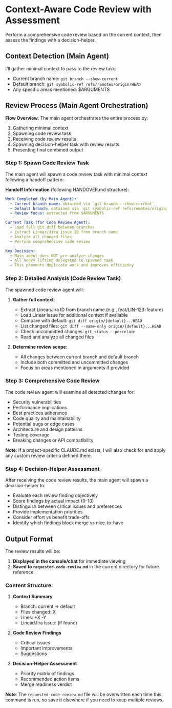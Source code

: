 # Context-Aware Code Review with Assessment

Perform a comprehensive code review based on the current context, then assess the findings with a decision-helper.

## Context Detection (Main Agent)
I'll gather minimal context to pass to the review task:
- Current branch name: `git branch --show-current`
- Default branch: `git symbolic-ref refs/remotes/origin/HEAD`
- Any specific areas mentioned: $ARGUMENTS

## Review Process (Main Agent Orchestration)

**Flow Overview**: The main agent orchestrates the entire process by:
1. Gathering minimal context
2. Spawning code review task
3. Receiving code review results
4. Spawning decision-helper task with review results
5. Presenting final combined output

### Step 1: Spawn Code Review Task
The main agent will spawn a code review task with minimal context following a handoff pattern:

**Handoff Information** (following HANDOVER.md structure):
```yaml
Work Completed (by Main Agent):
  - Current branch name: obtained via `git branch --show-current`
  - Default branch: obtained via `git symbolic-ref refs/remotes/origin/HEAD`
  - Review focus: extracted from $ARGUMENTS

Current Task (for Code Review Agent):
  - Load full git diff between branches
  - Extract Linear/Jira issue ID from branch name
  - Analyze all changed files
  - Perform comprehensive code review

Key Decision:
  - Main agent does NOT pre-analyze changes
  - All heavy lifting delegated to spawned task
  - This prevents duplicate work and improves efficiency
```

### Step 2: Detailed Analysis (Code Review Task)
The spawned code review agent will:
1. **Gather full context**:
   - Extract Linear/Jira ID from branch name (e.g., feat/LIN-123-feature)
   - Load Linear issue for additional context if available
   - Compare with default: `git diff origin/{default}...HEAD`
   - List changed files: `git diff --name-only origin/{default}...HEAD`
   - Check uncommitted changes: `git status --porcelain`
   - Read and analyze all changed files

2. **Determine review scope**:
   - All changes between current branch and default branch
   - Include both committed and uncommitted changes
   - Focus on areas mentioned in arguments if provided

### Step 3: Comprehensive Code Review
The code review agent will examine all detected changes for:
- Security vulnerabilities
- Performance implications
- Best practices adherence
- Code quality and maintainability
- Potential bugs or edge cases
- Architecture and design patterns
- Testing coverage
- Breaking changes or API compatibility

**Note**: If a project-specific CLAUDE.md exists, I will also check for and apply any custom review criteria defined there.

### Step 4: Decision-Helper Assessment
After receiving the code review results, the main agent will spawn a decision-helper to:
- Evaluate each review finding objectively
- Score findings by actual impact (0-10)
- Distinguish between critical issues and preferences
- Provide implementation priorities
- Consider effort vs benefit trade-offs
- Identify which findings block merge vs nice-to-have

## Output Format

The review results will be:
1. **Displayed in the console/chat** for immediate viewing
2. **Saved to `requested-code-review.md`** in the current directory for future reference

### Content Structure:
1. **Context Summary**
   - Branch: current → default
   - Files changed: X
   - Lines: +X -Y
   - Linear/Jira issue: (if found)

2. **Code Review Findings**
   - Critical issues
   - Important improvements
   - Suggestions

3. **Decision-Helper Assessment**
   - Priority matrix of findings
   - Recommended action items
   - Merge readiness verdict

**Note**: The `requested-code-review.md` file will be overwritten each time this command is run, so save it elsewhere if you need to keep multiple reviews.
